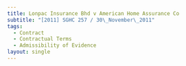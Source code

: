 ```yaml
---
title: Lonpac Insurance Bhd v American Home Assurance Co
subtitle: "[2011] SGHC 257 / 30\_November\_2011"
tags:
  - Contract
  - Contractual Terms
  - Admissibility of Evidence
layout: single
---
```


